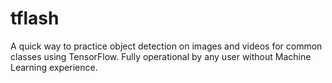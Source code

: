 # tflash
A quick way to practice object detection on images and videos for common classes using TensorFlow. Fully operational by any user without Machine Learning experience.
